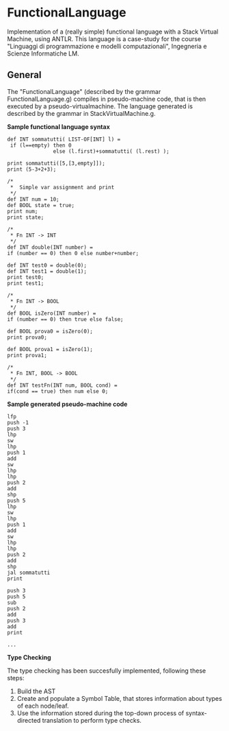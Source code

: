 FunctionalLanguage
==================

Implementation of a (really simple) functional language with a Stack Virtual Machine, using ANTLR.
This language is a case-study for the course "Linguaggi di programmazione e modelli computazionali", Ingegneria e Scienze Informatiche LM.

## General
The "FunctionalLanguage" (described by the grammar FunctionalLanguage.g) compiles in pseudo-machine code,
that is then executed by a pseudo-virtualmachine. The language generated is described by the grammar in StackVirtualMachine.g.

**Sample functional language syntax**

	def INT sommatutti( LIST-OF[INT] l) = 
	 if (l==empty) then 0
	               else (l.first)+sommatutti( (l.rest) );  
	
	print sommatutti([5,[3,empty]]);
	print (5-3+2+3);
	
	/*
	 *  Simple var assignment and print
	 */
	def INT num = 10;
	def BOOL state = true;
	print num;
	print state;
	
	/*
	 * Fn INT -> INT
	 */
	def INT double(INT number) =
	if (number == 0) then 0 else number+number;
		
	def INT test0 = double(0);
	def INT test1 = double(1);
	print test0;
	print test1;
	
	/*
	 * Fn INT -> BOOL
	 */
	def BOOL isZero(INT number) =
	if (number == 0) then true else false;
	
	def BOOL prova0 = isZero(0);
	print prova0;
	
	def BOOL prova1 = isZero(1);
	print prova1;
	
	/*
	 * Fn INT, BOOL -> BOOL
	 */
	def INT testFn(INT num, BOOL cond) =
	if(cond == true) then num else 0;

**Sample generated pseudo-machine code**


  	lfp
	push -1
	push 3
	lhp
	sw
	lhp
	push 1
	add
	sw
	lhp
	lhp
	push 2
	add
	shp
	push 5
	lhp
	sw
	lhp
	push 1
	add
	sw
	lhp
	lhp
	push 2
	add
	shp
	jal sommatutti
	print

	push 3
	push 5
	sub
	push 2
	add
	push 3
	add
	print

	...


**Type Checking**

The type checking has been succesfully implemented, following these steps:

1. Build the AST
2. Create and populate a Symbol Table, that stores information about types of each node/leaf.
3. Use the information stored during the top-down process of syntax-directed translation to perform type checks.


